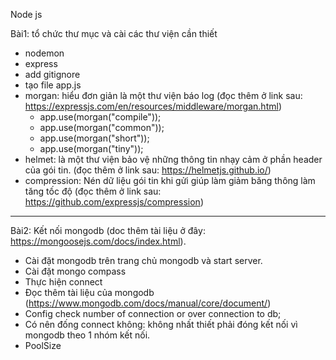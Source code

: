 Node js

Bài1: tổ chức thư mục và cài các thư viện cần thiết
- nodemon
- express
- add gitignore
- tạo file app.js
- morgan: hiểu đơn giản là một thư viện báo log (đọc thêm ở link sau: https://expressjs.com/en/resources/middleware/morgan.html)
    + app.use(morgan("compile"));
    + app.use(morgan("common"));
    + app.use(morgan("short"));
    + app.use(morgan("tiny"));
- helmet: là một thư viện bảo vệ những thông tin nhạy cảm ở phần header của gói tin. (đọc thêm ở link sau: https://helmetjs.github.io/)
- compression: Nén dữ liệu gói tin khi gửi giúp làm giảm băng thông làm tăng tốc độ (đọc thêm ở link sau: https://github.com/expressjs/compression)
----------------------------------------------------------------------------
Bài2: Kết nối mongodb (doc thêm tài liệu ở đây: https://mongoosejs.com/docs/index.html).
- Cài đặt mongodb trên trang chủ mongodb và start server.
- Cài đặt mongo compass
- Thực hiện connect
- Đọc thêm tài liệu của mongodb (https://www.mongodb.com/docs/manual/core/document/)
- Config check number of connection or over connection to db;
- Có nên đống connect không: không nhất thiết phải đóng kết nối vì mongodb theo 1 nhóm kết nối.
- PoolSize
